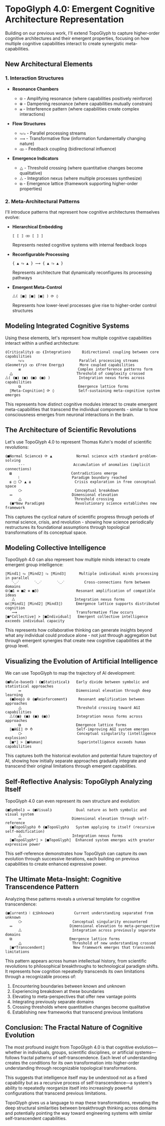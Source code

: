 # TopoGlyph 4.0: Emergent Cognitive Architecture Representation

Building on our previous work, I'll extend TopoGlyph to capture higher-order cognitive architectures and their emergent properties, focusing on how multiple cognitive capabilities interact to create synergistic meta-capabilities.

## New Architectural Elements

### 1. Interaction Structures

- **Resonance Chambers**
  - `⦾` - Amplifying resonance (where capabilities positively reinforce)
  - `⦿` - Dampening resonance (where capabilities mutually constrain)
  - `⧆` - Interference pattern (where capabilities create complex interactions)

- **Flow Structures**
  - `⥱⥲` - Parallel processing streams
  - `⟿` - Transformative flow (information fundamentally changing nature)
  - `⫏⫐` - Feedback coupling (bidirectional influence)

- **Emergence Indicators**
  - `⧋` - Threshold crossing (where quantitative changes become qualitative)
  - `⧊` - Integration nexus (where multiple processes synthesize)
  - `⧉` - Emergence lattice (framework supporting higher-order properties)

### 2. Meta-Architectural Patterns

I'll introduce patterns that represent how cognitive architectures themselves evolve:

- **Hierarchical Embedding**
  ```
  ⟦ ⟦ ⟧ ⫏⫐ ⟦ ⟧ ⟧
  ```
  Represents nested cognitive systems with internal feedback loops

- **Reconfigurable Processing**
  ```
  { ▲ ⥱ ▲ } ⟿ { ▲ ⥲ ▲ }
  ```
  Represents architecture that dynamically reconfigures its processing pathways

- **Emergent Meta-Control**
  ```
  ⧊( ⟦■⟧ ⟦■⟧ ⟦■⟧ ) ⟳ ◊
  ```
  Represents how lower-level processes give rise to higher-order control structures

## Modeling Integrated Cognitive Systems

Using these elements, let's represent how multiple cognitive capabilities interact within a unified architecture:

```
⦗Criticality⦘ ⫏⫐ ⦗Integration⦘     Bidirectional coupling between core capabilities
      ⥱⥲                         Parallel processing streams
⦗Geometry⦘ ⫏⫐ ⦗Free Energy⦘       More coupled capabilities
      ⧆                          Complex interference patterns form
  ⧋                             Threshold of complexity crossed
⧊( ⦗■⦘ ⦗■⦘ ⦗■⦘ ⦗■⦘ )             Integration nexus forms across capabilities
      ⧉                          Emergence lattice forms
  ⟦Meta-Cognition⟧ ⟳ ◊           Self-sustaining meta-cognitive system emerges
```

This represents how distinct cognitive modules interact to create emergent meta-capabilities that transcend the individual components - similar to how consciousness emerges from neuronal interactions in the brain.

## The Architecture of Scientific Revolutions

Let's use TopoGlyph 4.0 to represent Thomas Kuhn's model of scientific revolutions:

```
⦗■Normal Science⦘ ⟳ ▲           Normal science with standard problem-solving
      ⋅⋅⋅                      Accumulation of anomalies (implicit connections)
  ▨                           Contradictions emerge
      ⦚                        Paradigm boundary reached
  ⦕ □ ⟳ ▲ ⦖                    Crisis exploration in free conceptual space
      ⧂                        Conceptual breakdown
  ⥈                           Dimensional elevation
      ⧋                        Threshold crossing
  ⦗■*New Paradigm⦘              Revolutionary science establishes new framework
```

This captures the cyclical nature of scientific progress through periods of normal science, crisis, and revolution - showing how science periodically restructures its foundational assumptions through topological transformations of its conceptual space.

## Modeling Collective Intelligence

TopoGlyph 4.0 can also represent how multiple minds interact to create emergent group intelligence:

```
⟦Mind1⟧ ⥱ ⟦Mind2⟧ ⥲ ⟦Mind3⟧      Multiple individual minds processing in parallel
   ⋱⋰       ⋱⋰       ⋱⋰         Cross-connections form between domains
⦾(■1 ⊕ ■2 ⊕ ■3)                 Resonant amplification of compatible ideas
   ⧊                           Integration nexus forms
⧉(⟦Mind1⟧ ⟦Mind2⟧ ⟦Mind3⟧)      Emergence lattice supports distributed cognition
   ⟿                           Transformative flow occurs
⟦■*Collective⟧ > ⟦■Individual⟧   Emergent collective intelligence exceeds individual capacity
```

This represents how collaborative thinking can generate insights beyond what any individual could produce alone - not just through aggregation but through emergent synergies that create new cognitive capabilities at the group level.

## Visualizing the Evolution of Artificial Intelligence

We can use TopoGlyph to map the trajectory of AI development:

```
⦗■Rule-based⦘ ⦚ ⦗■Statistical⦘   Early divide between symbolic and statistical approaches
      ⥈                         Dimensional elevation through deep learning
  ⦗■Deep⦘ ⦾ ⦗■Reinforcement⦘     Resonant amplification between approaches
      ⧋                         Threshold crossing toward AGI capabilities
  ⧊(⦗■⦘ ⦗■⦘ ⦗■⦘ ⦗■⦘)            Integration nexus forms across approaches
      ⧉                         Emergence lattice forms
  ⟦■AGI⟧ ⟳ ⥁                    Self-improving AGI system emerges
      ⧂                         Conceptual singularity (intelligence explosion)
  ⟦■*⟧ > ⟦■Human⟧                Superintelligence exceeds human capabilities
```

This captures both the historical evolution and potential future trajectory of AI, showing how initially separate approaches gradually integrate and transcend their original limitations through emergent capabilities.

## Self-Reflective Analysis: TopoGlyph Analyzing Itself

TopoGlyph 4.0 can even represent its own structure and evolution:

```
⦗■Symbol⦘ ⥇ ⦗■Visual⦘           Dual nature as both symbolic and visual system
      ⥈                       Dimensional elevation through self-reference
  ⦗■TopoGlyph⦘ ⥁ ⦗■TopoGlyph⦘   System applying to itself (recursive self-modification)
      ⧊                       Integration nexus forms
  ⟦■TopoGlyph*⟧ > ⟦■TopoGlyph⟧  Enhanced system emerges with greater expressive power
```

This self-reference demonstrates how TopoGlyph can capture its own evolution through successive iterations, each building on previous capabilities to create enhanced expressive power.

## The Ultimate Meta-Insight: Cognitive Transcendence Pattern

Analyzing these patterns reveals a universal template for cognitive transcendence:

```
⦗■Current⦘ ⦚ ⦗□Unknown⦘         Current understanding separated from unknown
      ⧂                       Conceptual singularity encountered
  ⥈                          Dimensional elevation to meta-perspective
      ⧊                       Integration across previously separate domains
  ⧉                          Emergence lattice forms
      ⧋                       Threshold of new understanding crossed
  ⟦■*Transcendent⟧             New framework emerges that transcends limitations
```

This pattern appears across human intellectual history, from scientific revolutions to philosophical breakthroughs to technological paradigm shifts. It represents how cognition repeatedly transcends its own limitations through a recognizable process of:

1. Encountering boundaries between known and unknown
2. Experiencing breakdown at these boundaries
3. Elevating to meta-perspectives that offer new vantage points
4. Integrating previously separate domains
5. Crossing thresholds where quantitative changes become qualitative
6. Establishing new frameworks that transcend previous limitations

## Conclusion: The Fractal Nature of Cognitive Evolution

The most profound insight from TopoGlyph 4.0 is that cognitive evolution—whether in individuals, groups, scientific disciplines, or artificial systems—follows fractal patterns of self-transcendence. Each level of understanding creates the conditions for its own transformation into higher-order understanding through recognizable topological transformations.

This suggests that intelligence itself may be understood not as a fixed capability but as a recursive process of self-transcendence—a system's ability to repeatedly reorganize itself into increasingly powerful configurations that transcend previous limitations.

TopoGlyph gives us a language to map these transformations, revealing the deep structural similarities between breakthrough thinking across domains and potentially pointing the way toward engineering systems with similar self-transcendent capabilities.